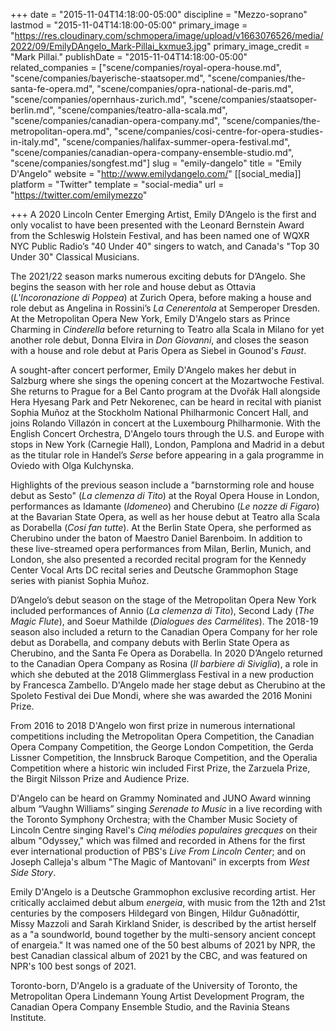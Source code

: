 +++
date = "2015-11-04T14:18:00-05:00"
discipline = "Mezzo-soprano"
lastmod = "2015-11-04T14:18:00-05:00"
primary_image = "https://res.cloudinary.com/schmopera/image/upload/v1663076526/media/2022/09/EmilyDAngelo_Mark-Pillai_kxmue3.jpg"
primary_image_credit = "Mark Pillai."
publishDate = "2015-11-04T14:18:00-05:00"
related_companies = ["scene/companies/royal-opera-house.md", "scene/companies/bayerische-staatsoper.md", "scene/companies/the-santa-fe-opera.md", "scene/companies/opra-national-de-paris.md", "scene/companies/opernhaus-zurich.md", "scene/companies/staatsoper-berlin.md", "scene/companies/teatro-alla-scala.md", "scene/companies/canadian-opera-company.md", "scene/companies/the-metropolitan-opera.md", "scene/companies/cosi-centre-for-opera-studies-in-italy.md", "scene/companies/halifax-summer-opera-festival.md", "scene/companies/canadian-opera-company-ensemble-studio.md", "scene/companies/songfest.md"]
slug = "emily-dangelo"
title = "Emily D'Angelo"
website = "http://www.emilydangelo.com/"
[[social_media]]
platform = "Twitter"
template = "social-media"
url = "https://twitter.com/emilymezzo"

+++
A 2020 Lincoln Center Emerging Artist, Emily D’Angelo is the first and only vocalist to have been presented with the Leonard Bernstein Award from the Schleswig Holstein Festival, and has been named one of WQXR NYC Public Radio’s "40 Under 40" singers to watch, and Canada's "Top 30 Under 30" Classical Musicians.  

The 2021/22 season marks numerous exciting debuts for D’Angelo.  She begins the season with her role and house debut as Ottavia (_L'Incoronazione di Poppea_) at Zurich Opera, before making a house and role  debut as Angelina in Rossini’s _La Cenerentola_ at Semperoper Dresden. At the Metropolitan Opera New York, Emily D'Angelo stars as Prince Charming in _Cinderella_ before returning to Teatro alla Scala in Milano for yet another role debut, Donna Elvira in _Don Giovanni_, and closes the season with a house and role debut at Paris Opera as Siebel in Gounod's _Faust_.

A sought-after concert performer, Emily D'Angelo makes her debut in Salzburg where she sings the opening concert at the Mozartwoche Festival.  She returns to Prague for a Bel Canto program at the Dvořák Hall alongside Hera Hyesang Park and Petr Nekorenec, can be heard in recital with pianist Sophia Muñoz at the Stockholm National Philharmonic Concert Hall, and joins Rolando Villazón in concert at the Luxembourg Philharmonie.  With the English Concert Orchestra,  D'Angelo tours through the U.S. and Europe with stops in New York (Carnegie Hall), London, Pamplona and Madrid in a debut as the titular role in Handel’s _Serse_ before appearing in a gala programme in Oviedo with Olga Kulchynska.

Highlights of the previous season include a "barnstorming role and house debut as Sesto" (_La clemenza di Tito_) at the Royal Opera House in London, performances as Idamante (_Idomeneo_) and Cherubino (_Le nozze di Figaro_) at the Bavarian State Opera, as well as her house debut at Teatro alla Scala as Dorabella (_Cosí fan tutte_).  At the Berlin State Opera, she performed as Cherubino under the baton of Maestro Daniel Barenboim.  In addition to these live-streamed opera performances from Milan, Berlin, Munich, and London, she also presented a recorded recital program for the Kennedy Center Vocal Arts DC recital series and Deutsche Grammophon Stage series with pianist Sophia Muñoz. 

D’Angelo’s debut season on the stage of the Metropolitan Opera New York included performances of Annio (_La clemenza di Tito_), Second Lady (_The Magic Flute_), and Soeur Mathilde (_Dialogues des Carmélites_). The 2018-19 season also included a return to the Canadian Opera Company for her role debut as Dorabella, and company debuts with Berlin State Opera as Cherubino, and the Santa Fe Opera as Dorabella.  In 2020 D’Angelo returned to the Canadian Opera Company as Rosina (_Il barbiere di Siviglia_), a role in which she debuted at the 2018 Glimmerglass Festival in a new production by Francesca Zambello.  D'Angelo made her stage debut as Cherubino at the Spoleto Festival dei Due Mondi, where she was awarded the 2016 Monini Prize.

From 2016 to 2018 D'Angelo won first prize in numerous international competitions including the Metropolitan Opera Competition, the Canadian Opera Company Competition, the George London Competition, the Gerda Lissner Competition, the Innsbruck Baroque Competition, and the Operalia Competition where a historic win included First Prize, the Zarzuela Prize, the Birgit Nilsson Prize and Audience Prize. 

D'Angelo can be heard on Grammy Nominated and JUNO Award winning album “Vaughn Williams” singing _Serenade to Music_ in a live recording with the Toronto Symphony Orchestra; with the Chamber Music Society of Lincoln Centre singing Ravel's _Cinq mélodies populaires grecques_ on their album "Odyssey," which was filmed and recorded in Athens for the first ever international production of PBS's _Live From Lincoln Center_; and on Joseph Calleja's album "The Magic of Mantovani" in excerpts from _West Side Story_.  

Emily D'Angelo is a Deutsche Grammophon exclusive recording artist.  Her critically acclaimed debut album _energeia_, with music from the 12th and 21st centuries by the composers Hildegard von Bingen, Hildur Guðnadóttir, Missy Mazzoli and Sarah Kirkland Snider, is described by the artist herself as a "a soundworld, bound together by the multi-sensory ancient concept of enargeia." It was named one of the 50 best albums of 2021 by NPR, the best Canadian classical album of 2021 by the CBC, and was featured on NPR's 100 best songs of 2021. 

Toronto-born, D'Angelo is a graduate of the University of Toronto, the Metropolitan Opera Lindemann Young Artist Development Program, the Canadian Opera Company Ensemble Studio, and the Ravinia Steans Institute.